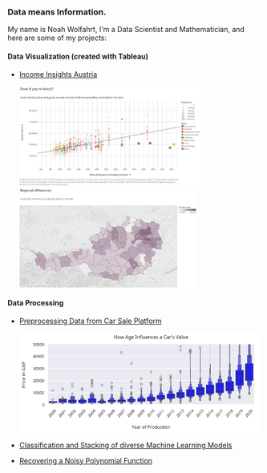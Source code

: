 ### Data means Information. 

My name is Noah Wolfahrt, I'm a Data Scientist and Mathematician, and here are some of my projects:

#### Data Visualization (created with Tableau)

* [Income Insights Austria](https://github.com/wolfno/Data-Visualization)

  <img src="https://github.com/wolfno/Data-Visualization/blob/main/Education%20and%20Income.png" height="200" />
  <img src="https://github.com/wolfno/Data-Visualization/blob/main/Income%20by%20Districts.png" height="200" />

#### Data Processing

* [Preprocessing Data from Car Sale Platform](https://github.com/wolfno/Data-Preprocessing/tree/main/UK%20Car%20Sales)

  <img src="https://github.com/wolfno/Data-Preprocessing/blob/main/UK%20Car%20Sales/car_age.png" width="500" height="200" />

* [Classification and Stacking of diverse Machine Learning Models](https://github.com/wolfno/Model-Building/tree/main/Forest%20Cover%20Prediction)

* [Recovering a Noisy Polynomial Function](https://github.com/wolfno/Model-Building/tree/main/Polynomial%20Regression)

